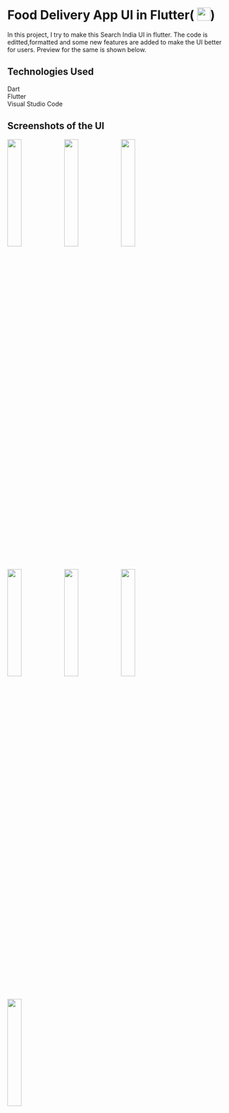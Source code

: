 # Food Delivery App UI in Flutter( <img src='http://sovitpoudel.com.np/wp-content/uploads/2019/01/flutter.png' height='30' width='30' align='top'>)

In this project, I try to make this Search India UI in flutter. 
The code is editted,formatted and some new features are added to make the UI better for users.
Preview for the same is shown below.
  
## Technologies Used  
      
Dart  
Flutter   
Visual Studio Code

## Screenshots of the UI  

<img src='https://github.com/yash982000/User-Interface-for-a-Food-Delivery-App-Using-Flutter/blob/master/Screenshots/1.png' align='left' width='25%'>
<img src='https://github.com/yash982000/User-Interface-for-a-Food-Delivery-App-Using-Flutter/blob/master/Screenshots/4.png' align='left' width='25%'>
<img src='https://github.com/yash982000/User-Interface-for-a-Food-Delivery-App-Using-Flutter/blob/master/Screenshots/3.png' align='left' width='25%'>
<img src='https://github.com/yash982000/User-Interface-for-a-Food-Delivery-App-Using-Flutter/blob/master/Screenshots/2.png' align='left' width='25%'> 
<img src='https://github.com/yash982000/User-Interface-for-a-Food-Delivery-App-Using-Flutter/blob/master/Screenshots/5.png' align='left' width='25%'>
<img src='https://github.com/yash982000/User-Interface-for-a-Food-Delivery-App-Using-Flutter/blob/master/Screenshots/6.png' align='left' width='25%'>
<img src='https://github.com/yash982000/User-Interface-for-a-Food-Delivery-App-Using-Flutter/blob/master/Screenshots/7.png' align='left' width='25%'>

